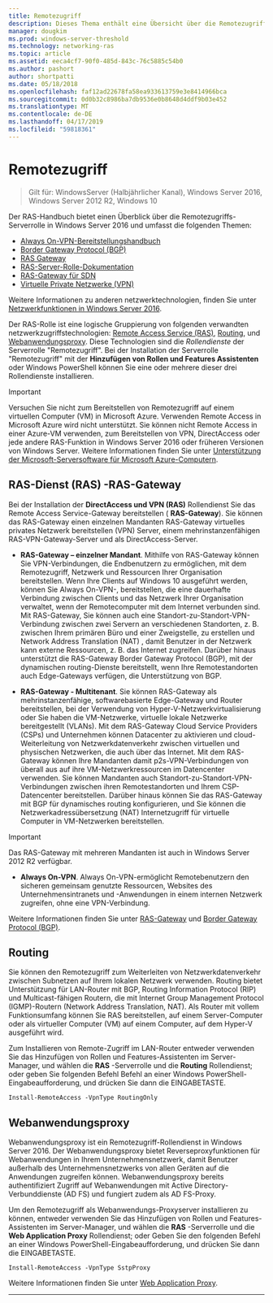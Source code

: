 ```yaml
---
title: Remotezugriff
description: Dieses Thema enthält eine Übersicht über die Remotezugriffs-Serverrolle in Windows Server 2016.
manager: dougkim
ms.prod: windows-server-threshold
ms.technology: networking-ras
ms.topic: article
ms.assetid: eeca4cf7-90f0-485d-843c-76c5885c54b0
ms.author: pashort
author: shortpatti
ms.date: 05/18/2018
ms.openlocfilehash: faf12ad22678fa58ea933613759e3e8414966bca
ms.sourcegitcommit: 0d0b32c8986ba7db9536e0b8648d4ddf9b03e452
ms.translationtype: MT
ms.contentlocale: de-DE
ms.lasthandoff: 04/17/2019
ms.locfileid: "59818361"
---
```

# <a name="remote-access"></a>Remotezugriff

>Gilt für: WindowsServer (Halbjährlicher Kanal), Windows Server 2016, Windows Server 2012 R2, Windows 10

Der RAS-Handbuch bietet einen Überblick über die Remotezugriffs-Serverrolle in Windows Server 2016 und umfasst die folgenden Themen:

- [Always On-VPN-Bereitstellungshandbuch](vpn/always-on-vpn/deploy/always-on-vpn-deploy.md)
- [Border Gateway Protocol &#40;BGP&#41;](bgp/Border-Gateway-Protocol-BGP.md)
- [RAS Gateway](ras-gateway/RAS-Gateway.md) 
- [RAS-Server-Rolle-Dokumentation](ras/Remote-Access-Server-Role-Documentation.md)
- [RAS-Gateway für SDN](../../networking/sdn/technologies/network-function-virtualization/RAS-Gateway-for-SDN.md)
- [Virtuelle Private Netzwerke (VPN)](vpn/vpn-top.md)
 
Weitere Informationen zu anderen netzwerktechnologien, finden Sie unter [Netzwerkfunktionen in Windows Server 2016](https://docs.microsoft.com/windows-server/networking/networking).

Der RAS-Rolle ist eine logische Gruppierung von folgenden verwandten netzwerkzugriffstechnologien: [Remote Access Service (RAS)](#bkmk_da), [Routing](#bkmk_rras), und [Webanwendungsproxy](#bkmk_proxy). Diese Technologien sind die *Rollendienste* der Serverrolle "Remotezugriff". Bei der Installation der Serverrolle "Remotezugriff" mit der **Hinzufügen von Rollen und Features Assistenten** oder Windows PowerShell können Sie eine oder mehrere dieser drei Rollendienste installieren.

>[!IMPORTANT]
>Versuchen Sie nicht zum Bereitstellen von Remotezugriff auf einem virtuellen Computer \(VM\) in Microsoft Azure. Verwenden Remote Access in Microsoft Azure wird nicht unterstützt. Sie können nicht Remote Access in einer Azure-VM verwenden, zum Bereitstellen von VPN, DirectAccess oder jede andere RAS-Funktion in Windows Server 2016 oder früheren Versionen von Windows Server. Weitere Informationen finden Sie unter [Unterstützung der Microsoft-Serversoftware für Microsoft Azure-Computern](https://support.microsoft.com/help/2721672/microsoft-server-software-support-for-microsoft-azure-virtual-machines).

## <a name="bkmk_da"></a>RAS-Dienst \(RAS\) -RAS-Gateway

Bei der Installation der **DirectAccess und VPN (RAS)** Rollendienst Sie das Remote Access Service-Gateway bereitstellen \( **RAS-Gateway**\). Sie können das RAS-Gateway einen einzelnen Mandanten RAS-Gateway virtuelles privates Netzwerk bereitstellen \(VPN\) Server, einem mehrinstanzenfähigen RAS-VPN-Gateway-Server und als DirectAccess-Server.

- **RAS-Gateway – einzelner Mandant**. Mithilfe von RAS-Gateway können Sie VPN-Verbindungen, die Endbenutzern zu ermöglichen, mit dem Remotezugriff, Netzwerk und Ressourcen Ihrer Organisation bereitstellen. Wenn Ihre Clients auf Windows 10 ausgeführt werden, können Sie Always On-VPN-, bereitstellen, die eine dauerhafte Verbindung zwischen Clients und das Netzwerk Ihrer Organisation verwaltet, wenn der Remotecomputer mit dem Internet verbunden sind. Mit RAS-Gateway, Sie können auch eine Standort-zu-Standort-VPN-Verbindung zwischen zwei Servern an verschiedenen Standorten, z. B. zwischen Ihrem primären Büro und einer Zweigstelle, zu erstellen und Network Address Translation \(NAT\) , damit Benutzer in der Netzwerk kann externe Ressourcen, z. B. das Internet zugreifen. Darüber hinaus unterstützt die RAS-Gateway Border Gateway Protocol (BGP), mit der dynamischen routing-Dienste bereitstellt, wenn Ihre Remotestandorten auch Edge-Gateways verfügen, die Unterstützung von BGP.

- **RAS-Gateway - Multitenant**. Sie können RAS-Gateway als mehrinstanzenfähige, softwarebasierte Edge-Gateway und Router bereitstellen, bei der Verwendung von Hyper\-V-Netzwerkvirtualisierung oder Sie haben die VM-Netzwerke, virtuelle lokale Netzwerke bereitgestellt \(VLANs\). Mit dem RAS-Gateway Cloud Service Providers \(CSPs\) und Unternehmen können Datacenter zu aktivieren und cloud-Weiterleitung von Netzwerkdatenverkehr zwischen virtuellen und physischen Netzwerken, die auch über das Internet. Mit dem RAS-Gateway können Ihre Mandanten damit p2s-VPN-Verbindungen von überall aus auf ihre VM-Netzwerkressourcen im Datencenter verwenden. Sie können Mandanten auch Standort-zu-Standort-VPN-Verbindungen zwischen ihren Remotestandorten und Ihrem CSP-Datencenter bereitstellen. Darüber hinaus können Sie das RAS-Gateway mit BGP für dynamisches routing konfigurieren, und Sie können die Netzwerkadressübersetzung \(NAT\) Internetzugriff für virtuelle Computer in VM-Netzwerken bereitstellen.

>[!IMPORTANT]
> Das RAS-Gateway mit mehreren Mandanten ist auch in Windows Server 2012 R2 verfügbar.

- **Always On-VPN**. Always On-VPN-ermöglicht Remotebenutzern den sicheren gemeinsam genutzte Ressourcen, Websites des Unternehmensintranets und -Anwendungen in einem internen Netzwerk zugreifen, ohne eine VPN-Verbindung. 

Weitere Informationen finden Sie unter [RAS-Gateway](ras-gateway/RAS-Gateway.md) und [Border Gateway Protocol (BGP)](bgp/Border-Gateway-Protocol-BGP.md).

## <a name="bkmk_rras"></a>Routing

Sie können den Remotezugriff zum Weiterleiten von Netzwerkdatenverkehr zwischen Subnetzen auf Ihrem lokalen Netzwerk verwenden. Routing bietet Unterstützung für LAN-Router mit BGP, Routing Information Protocol (RIP) und Multicast-fähigen Routern, die mit Internet Group Management Protocol (IGMP)-Routern (Network Address Translation, NAT). Als Router mit vollem Funktionsumfang können Sie RAS bereitstellen, auf einem Server-Computer oder als virtueller Computer (VM) auf einem Computer, auf dem Hyper-V ausgeführt wird.

Zum Installieren von Remote-Zugriff im LAN-Router entweder verwenden Sie das Hinzufügen von Rollen und Features-Assistenten im Server-Manager, und wählen die **RAS** -Serverrolle und die **Routing** Rollendienst; oder geben Sie folgenden Befehl Befehl an einer Windows PowerShell-Eingabeaufforderung, und drücken Sie dann die EINGABETASTE.

```  
Install-RemoteAccess -VpnType RoutingOnly
```  

## <a name="bkmk_proxy"></a>Webanwendungsproxy

Webanwendungsproxy ist ein Remotezugriff-Rollendienst in Windows Server 2016. Der Webanwendungsproxy bietet Reverseproxyfunktionen für Webanwendungen in Ihrem Unternehmensnetzwerk, damit Benutzer außerhalb des Unternehmensnetzwerks von allen Geräten auf die Anwendungen zugreifen können. Webanwendungsproxy bereits authentifiziert Zugriff auf Webanwendungen mit Active Directory-Verbunddienste (AD FS) und fungiert zudem als AD FS-Proxy.

Um den Remotezugriff als Webanwendungs-Proxyserver installieren zu können, entweder verwenden Sie das Hinzufügen von Rollen und Features-Assistenten im Server-Manager, und wählen die **RAS** -Serverrolle und die **Web Application Proxy** Rollendienst; oder Geben Sie den folgenden Befehl an einer Windows PowerShell-Eingabeaufforderung, und drücken Sie dann die EINGABETASTE.  

```  
Install-RemoteAccess -VpnType SstpProxy  
```  

Weitere Informationen finden Sie unter [Web Application Proxy](https://technet.microsoft.com/windows-server-docs/identity/web-application-proxy/web-application-proxy-windows-server).


---